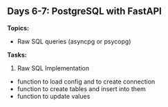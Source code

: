 ## Days 6-7: PostgreSQL with FastAPI

**Topics:**

- Raw SQL queries (asyncpg or psycopg)

**Tasks:**

1. Raw SQL Implementation
- function to load config and to create connection
- function to create tables and insert into them
- function to update values